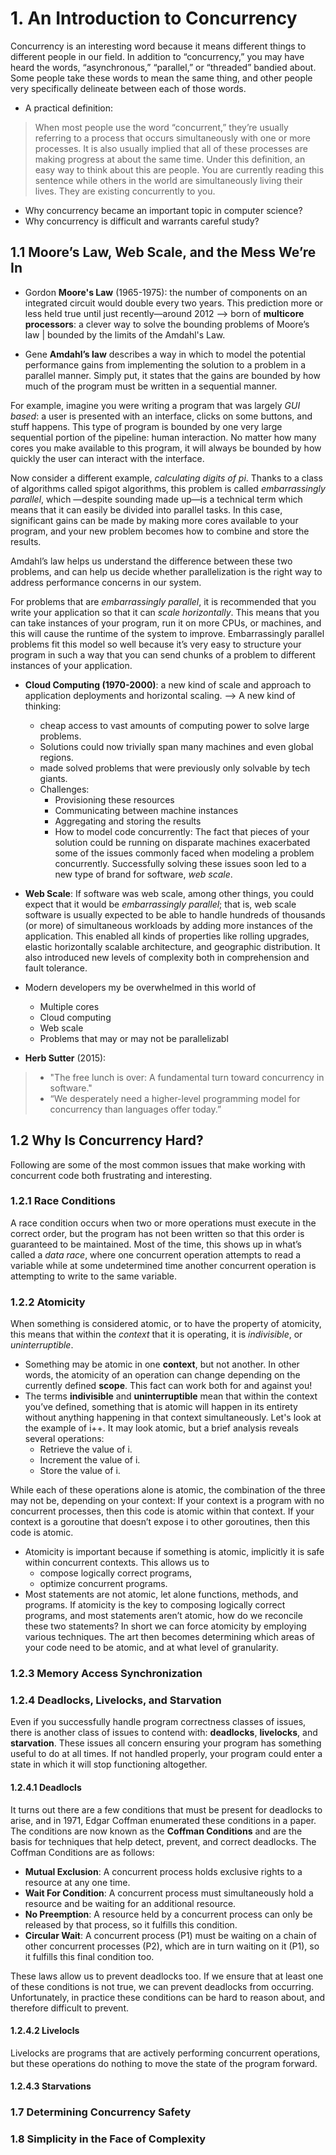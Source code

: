 # **1. An Introduction to Concurrency**

Concurrency is an interesting word because it means different things to different people in our field. In addition to “concurrency,” you may have heard the words, “asynchronous,” “parallel,” or “threaded” bandied about. Some people take these words to mean the same thing, and other people very specifically delineate between each of
those words.

- A practical definition:

>
> When most people use the word “concurrent,” they’re usually referring to a process that occurs simultaneously with one or more processes. It is also usually implied that all of these processes are making progress at about the same time. Under this definition, an easy way to think about this are people. You are currently reading this sentence while others in the world are simultaneously living their lives. They are existing concurrently to you.
>

- Why concurrency became an important topic in computer science?
- Why concurrency is difficult and warrants careful study?

## **1.1 Moore’s Law, Web Scale, and the Mess We’re In**

- Gordon **Moore's Law** (1965-1975): the number of components on an integrated circuit would double every two years. This prediction more or less held true until just recently—around 2012 --> born of **multicore processors**: a clever way to solve the bounding problems of Moore’s law | bounded by the limits of the Amdahl's Law. 

- Gene **Amdahl’s law** describes a way in which to model the potential performance gains from implementing the solution to a problem in a parallel manner. Simply put, it states that the gains are bounded by how much of the program must be written in a sequential manner.


For example, imagine you were writing a program that was largely *GUI based*: a user is presented with an interface, clicks on some buttons, and stuff happens. This type of program is bounded by one very large sequential portion of the pipeline: human interaction. No matter how many cores you make available to this program, it will always be bounded by how quickly the user can interact with the interface.


Now consider a different example, *calculating digits of pi*. Thanks to a class of algorithms called spigot algorithms, this problem is called *embarrassingly parallel*, which —despite sounding made up—is a technical term which means that it can easily be divided into parallel tasks. In this case, significant gains can be made by making more cores available to your program, and your new problem becomes how to combine and store the results.

Amdahl’s law helps us understand the difference between these two problems, and can help us decide whether parallelization is the right way to address performance concerns in our system.

For problems that are *embarrassingly parallel*, it is recommended that you write your application so that it can *scale horizontally*. This means that you can take instances of your program, run it on more CPUs, or machines, and this will cause the runtime of the system to improve. Embarrassingly parallel problems fit this model so well because it’s very easy to structure your program in such a way that you can send chunks of a problem to different instances of your application.

- **Cloud Computing (1970-2000)**: a new kind of scale and approach to application deployments and horizontal 
scaling. --> A new kind of thinking: 
  - cheap access to vast amounts of computing power to solve large problems.
  - Solutions could now trivially span many machines and even global regions.
  - made solved problems that were previously only solvable by tech giants.
  - Challenges:
    - Provisioning these resources
    - Communicating between machine instances
    - Aggregating and storing the results
    - How to model code concurrently: The fact that pieces of your solution could be running on disparate machines exacerbated some of the issues commonly faced when modeling a problem concurrently. Successfully solving these issues soon led to a new type of brand for software, *web scale*.

- **Web Scale**: If software was web scale, among other things, you could expect that it would be *embarrassingly parallel*; that is, web scale software is usually expected to be able to handle hundreds of thousands (or more) of simultaneous workloads by adding more instances of the application. This enabled all kinds of properties like rolling upgrades, elastic horizontally scalable architecture, and geographic distribution. It also introduced new levels of complexity both in comprehension and fault tolerance.

- Modern developers my be overwhelmed in this world of
  - Multiple cores
  - Cloud computing
  - Web scale
  - Problems that may or may not be parallelizabl 

- **Herb Sutter** (2015):
>
> - "The free lunch is over: A fundamental turn toward concurrency in software."
> - “We desperately need a higher-level programming model for concurrency than languages offer today.”
>


## **1.2 Why Is Concurrency Hard?**
Following are some of the most common issues that make working with concurrent code both frustrating and interesting.

### **1.2.1 Race Conditions**

A race condition occurs when two or more operations must execute in the correct order, but the program has not been written so that this order is guaranteed to be maintained.
Most of the time, this shows up in what’s called a *data race*, where one concurrent operation attempts to read a variable while at some undetermined time another concurrent operation is attempting to write to the same variable.

### **1.2.2 Atomicity**

When something is considered atomic, or to have the property of atomicity, this means that within the *context* that it is operating, it is *indivisible*, or *uninterruptible*.

- Something may be atomic in one **context**, but not another. In other words, the atomicity of an operation can change depending on the currently defined **scope**. This fact can work both for and against you!
- The terms **indivisible** and **uninterruptible** mean that within the context you’ve defined, something that is atomic will happen in its entirety without anything happening in that context simultaneously. Let's look at the example of i++. It may look atomic, but a brief analysis reveals several operations: 
  - Retrieve the value of i.
  - Increment the value of i.
  - Store the value of i.
  
While each of these operations alone is atomic, the combination of the three may not be, depending on your context: If your context is a program with no concurrent processes, then this code is atomic within that context. If your context is a goroutine that doesn’t expose i to other goroutines, then this code is atomic.
- Atomicity is important because if something is atomic, implicitly it is safe within concurrent contexts. This allows us to
  - compose logically correct programs,
  - optimize concurrent programs.
- Most statements are not atomic, let alone functions, methods, and programs. If atomicity is the key to composing logically correct programs, and most statements aren’t atomic, how do we reconcile these two statements? In short we can force atomicity by employing various techniques. The art then becomes determining which areas of your code need to be atomic, and at what level of granularity.

### **1.2.3 Memory Access Synchronization**


### **1.2.4 Deadlocks, Livelocks, and Starvation**

Even if you successfully handle program correctness classes of issues, there is another class of issues to contend with: **deadlocks**, **livelocks**, and **starvation**. These issues all concern ensuring your program has something useful to do at all times. If not handled properly, your program could enter a state in which it will stop functioning altogether.
#### **1.2.4.1 Deadlocls**
It turns out there are a few conditions that must be present for deadlocks to arise, and in 1971, Edgar Coffman enumerated these conditions in a paper. The conditions are now known as the **Coffman Conditions** and are the basis for techniques that help detect, prevent, and correct deadlocks. The Coffman Conditions are as follows:

- **Mutual Exclusion**: A concurrent process holds exclusive rights to a resource at any one time.
- **Wait For Condition**: A concurrent process must simultaneously hold a resource and be waiting for an additional resource.
- **No Preemption**: A resource held by a concurrent process can only be released by that process, so it fulfills this condition.
- **Circular Wait**: A concurrent process (P1) must be waiting on a chain of other concurrent processes (P2), which are in turn waiting on it (P1), so it fulfills this final condition too.


These laws allow us to prevent deadlocks too. If we ensure that at least one of these conditions is not true, we can prevent deadlocks from occurring. Unfortunately, in practice these conditions can be hard to reason about, and therefore difficult to prevent.
#### **1.2.4.2 Livelocls**

Livelocks are programs that are actively performing concurrent operations, but these operations do nothing to move the state of the program forward.


#### **1.2.4.3 Starvations**

### **1.7 Determining Concurrency Safety**


### **1.8 Simplicity in the Face of Complexity**